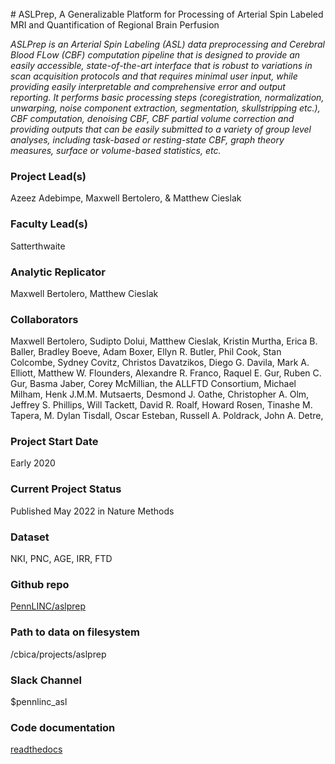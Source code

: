 <br>
# ASLPrep, A Generalizable Platform for Processing of Arterial Spin Labeled MRI and Quantification of Regional Brain Perfusion

*ASLPrep is an Arterial Spin Labeling (ASL) data preprocessing and Cerebral Blood FLow (CBF) computation pipeline that is designed to provide an easily accessible, state-of-the-art interface that is robust to variations in scan acquisition protocols and that requires minimal user input, while providing easily interpretable and comprehensive error and output reporting. It performs basic processing steps (coregistration, normalization, unwarping, noise component extraction, segmentation, skullstripping etc.), CBF computation, denoising CBF, CBF partial volume correction and providing outputs that can be easily submitted to a variety of group level analyses, including task-based or resting-state CBF, graph theory measures, surface or volume-based statistics, etc.*

### Project Lead(s) 

Azeez Adebimpe, Maxwell Bertolero, & Matthew Cieslak

### Faculty Lead(s)

Satterthwaite

### Analytic Replicator

Maxwell Bertolero, Matthew Cieslak

### Collaborators

Maxwell Bertolero, Sudipto Dolui, Matthew Cieslak, Kristin Murtha, Erica B. Baller, Bradley Boeve, Adam Boxer, Ellyn R. Butler, Phil Cook, Stan Colcombe, Sydney Covitz, Christos Davatzikos, Diego G. Davila, Mark A. Elliott, Matthew W. Flounders, Alexandre R. Franco, Raquel E. Gur, Ruben C. Gur, Basma Jaber, Corey McMillian, the ALLFTD Consortium, Michael Milham, Henk J.M.M. Mutsaerts, Desmond J. Oathe, Christopher A. Olm, Jeffrey S. Phillips, Will Tackett, David R. Roalf, Howard Rosen, Tinashe M. Tapera, M. Dylan Tisdall, Oscar Esteban, Russell A. Poldrack, John A. Detre,
### Project Start Date

Early 2020

### Current Project Status

Published May 2022 in Nature Methods

### Dataset

NKI, PNC, AGE, IRR, FTD

### Github repo

[PennLINC/aslprep](https://github.com/PennLINC/aslprep)


### Path to data on filesystem

/cbica/projects/aslprep

### Slack Channel

$pennlinc_asl

### Code documentation

[readthedocs](https://aslprep.readthedocs.io/en/latest/)

